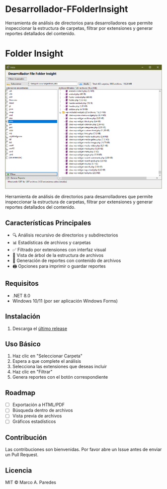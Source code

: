 # Desarrollador-FFolderInsight
Herramienta de análisis de directorios para desarrolladores que permite inspeccionar la estructura de carpetas, filtrar por extensiones y generar reportes detallados del contenido.

# Folder Insight

![App Screenshot](ResportesParaDeveloper_kZ4Kf87XVa.png) 

Herramienta de análisis de directorios para desarrolladores que permite inspeccionar la estructura de carpetas, filtrar por extensiones y generar reportes detallados del contenido.

## Características Principales

- 🔍 Análisis recursivo de directorios y subdirectorios
- 📊 Estadísticas de archivos y carpetas
- ✅ Filtrado por extensiones con interfaz visual
- 🌳 Vista de árbol de la estructura de archivos
- 📝 Generación de reportes con contenido de archivos
- 🖨️ Opciones para imprimir o guardar reportes

## Requisitos

- .NET 8.0
- Windows 10/11 (por ser aplicación Windows Forms)

## Instalación

1. Descarga el [último release](https://github.com/marcoantoniop/Desarrollador-FFolderInsight)

## Uso Básico

1. Haz clic en "Seleccionar Carpeta"
2. Espera a que complete el análisis
3. Selecciona las extensiones que deseas incluir
4. Haz clic en "Filtrar"
5. Genera reportes con el botón correspondiente


## Roadmap

- [ ] Exportación a HTML/PDF
- [ ] Búsqueda dentro de archivos
- [ ] Vista previa de archivos
- [ ] Gráficos estadísticos

## Contribución

Las contribuciones son bienvenidas. Por favor abre un Issue antes de enviar un Pull Request.

## Licencia

MIT © Marco A. Paredes
